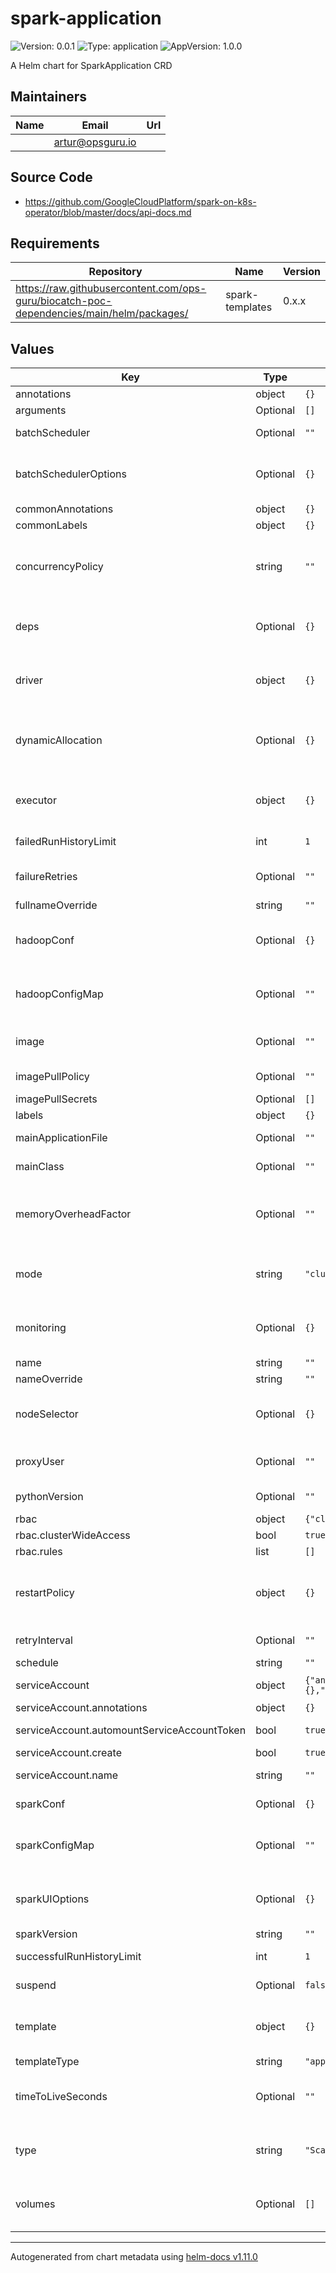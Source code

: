 # spark-application

![Version: 0.0.1](https://img.shields.io/badge/Version-0.0.1-informational?style=flat-square) ![Type: application](https://img.shields.io/badge/Type-application-informational?style=flat-square) ![AppVersion: 1.0.0](https://img.shields.io/badge/AppVersion-1.0.0-informational?style=flat-square)

A Helm chart for SparkApplication CRD

## Maintainers

| Name | Email | Url |
| ---- | ------ | --- |
|  | <artur@opsguru.io> |  |

## Source Code

* <https://github.com/GoogleCloudPlatform/spark-on-k8s-operator/blob/master/docs/api-docs.md>

## Requirements

| Repository | Name | Version |
|------------|------|---------|
| https://raw.githubusercontent.com/ops-guru/biocatch-poc-dependencies/main/helm/packages/ | spark-templates | 0.x.x |

## Values

| Key | Type | Default | Description |
|-----|------|---------|-------------|
| annotations | object | `{}` | Add annotations to application |
| arguments | Optional | `[]` | Arguments is a list of arguments to be passed to the application. |
| batchScheduler | Optional | `""` | BatchScheduler configures which batch scheduler will be used for scheduling |
| batchSchedulerOptions | Optional | `{}` | BatchSchedulerOptions provides fine-grained control on how to batch scheduling. https://github.com/GoogleCloudPlatform/spark-on-k8s-operator/blob/master/docs/api-docs.md#sparkoperator.k8s.io/v1beta2.BatchSchedulerConfiguration |
| commonAnnotations | object | `{}` | Add annotations to all the deployed resources |
| commonLabels | object | `{}` | Add labels to all the deployed resources |
| concurrencyPolicy | string | `""` | ConcurrencyPolicy is the policy governing concurrent SparkApplication runs. https://github.com/GoogleCloudPlatform/spark-on-k8s-operator/blob/master/docs/api-docs.md#sparkoperator.k8s.io/v1beta2.ConcurrencyPolicy |
| deps | Optional | `{}` | Deps captures all possible types of dependencies of a Spark application. https://github.com/GoogleCloudPlatform/spark-on-k8s-operator/blob/master/docs/api-docs.md#sparkoperator.k8s.io/v1beta2.Dependencies |
| driver | object | `{}` | Driver is the driver specification. https://github.com/GoogleCloudPlatform/spark-on-k8s-operator/blob/master/docs/api-docs.md#sparkoperator.k8s.io/v1beta2.DriverSpec |
| dynamicAllocation | Optional | `{}` | DynamicAllocation configures dynamic allocation that becomes available for the Kubernetes scheduler backend since Spark 3.0. https://github.com/GoogleCloudPlatform/spark-on-k8s-operator/blob/master/docs/api-docs.md#sparkoperator.k8s.io/v1beta2.DynamicAllocation |
| executor | object | `{}` | Executor is the executor specification. https://github.com/GoogleCloudPlatform/spark-on-k8s-operator/blob/master/docs/api-docs.md#sparkoperator.k8s.io/v1beta2.ExecutorSpec |
| failedRunHistoryLimit | int | `1` | FailedRunHistoryLimit is the number of past failed runs of the application to keep. Defaults to 1. |
| failureRetries | Optional | `""` | FailureRetries is the number of times to retry a failed application before giving up. This is best effort and actual retry attempts can be >= the value specified. |
| fullnameOverride | string | `""` | String to override release name |
| hadoopConf | Optional | `{}` | HadoopConf carries user-specified Hadoop configuration properties as they would use the the “–conf” option in spark-submit. The SparkApplication controller automatically adds prefix “spark.hadoop.” to Hadoop configuration properties. |
| hadoopConfigMap | Optional | `""` | HadoopConfigMap carries the name of the ConfigMap containing Hadoop configuration files such as core-site.xml. The controller will add environment variable HADOOP_CONF_DIR to the path where the ConfigMap is mounted to. |
| image | Optional | `""` | Image is the container image for the driver, executor, and init-container. Any custom container images for the driver, executor, or init-container takes precedence over this. |
| imagePullPolicy | Optional | `""` | ImagePullPolicy is the image pull policy for the driver, executor, and init-container. |
| imagePullSecrets | Optional | `[]` | ImagePullSecrets is the list of image-pull secrets. |
| labels | object | `{}` | Add labels to application |
| mainApplicationFile | Optional | `""` | MainFile is the path to a bundled JAR, Python, or R file of the application. |
| mainClass | Optional | `""` | MainClass is the fully-qualified main class of the Spark application. This only applies to Java/Scala Spark applications. |
| memoryOverheadFactor | Optional | `""` | This sets the Memory Overhead Factor that will allocate memory to non-JVM memory. For JVM-based jobs this value will default to 0.10, for non-JVM jobs 0.40. Value of this field will be overridden by Spec.Driver.MemoryOverhead and Spec.Executor.MemoryOverhead if they are set. |
| mode | string | `"cluster"` | Mode is the deployment mode of the Spark application. https://github.com/GoogleCloudPlatform/spark-on-k8s-operator/blob/master/docs/api-docs.md#sparkoperator.k8s.io/v1beta2.DeployMode |
| monitoring | Optional | `{}` | Monitoring configures how monitoring is handled. https://github.com/GoogleCloudPlatform/spark-on-k8s-operator/blob/master/docs/api-docs.md#sparkoperator.k8s.io/v1beta2.MonitoringSpec |
| name | string | `""` | Define application name |
| nameOverride | string | `""` | String to partially override template (will maintain the release name) |
| nodeSelector | Optional | `{}` | NodeSelector is the Kubernetes node selector to be added to the driver and executor pods. This field is mutually exclusive with nodeSelector at podSpec level (driver or executor). This field will be deprecated in future versions (at SparkApplicationSpec level). |
| proxyUser | Optional | `""` | ProxyUser specifies the user to impersonate when submitting the application. It maps to the command-line flag “–proxy-user” in spark-submit. |
| pythonVersion | Optional | `""` | This sets the major Python version of the docker image used to run the driver and executor containers. Can either be 2 or 3, default 2. |
| rbac | object | `{"clusterWideAccess":true,"create":true,"rules":[]}` | Ref: https://kubernetes.io/docs/admin/authorization/rbac/ |
| rbac.clusterWideAccess | bool | `true` | Create Role or RoleBinding |
| rbac.rules | list | `[]` | Additional rbac rules |
| restartPolicy | object | `{}` | RestartPolicy defines the policy on if and in which conditions the controller should restart an application. https://github.com/GoogleCloudPlatform/spark-on-k8s-operator/blob/master/docs/api-docs.md#sparkoperator.k8s.io/v1beta2.RestartPolicy |
| retryInterval | Optional | `""` | RetryInterval is the unit of intervals in seconds between submission retries. |
| schedule | string | `""` | Schedule is a cron schedule on which the application should run. |
| serviceAccount | object | `{"annotations":{},"automountServiceAccountToken":true,"create":true,"name":""}` | ref: https://kubernetes.io/docs/tasks/configure-pod-container/configure-service-account/ |
| serviceAccount.annotations | object | `{}` | Additional custom annotations for the ServiceAccount |
| serviceAccount.automountServiceAccountToken | bool | `true` | Can be set to false if pods using this serviceAccount do not need to use K8s API |
| serviceAccount.create | bool | `true` | Enable creation of ServiceAccount for pods |
| serviceAccount.name | string | `""` | If not set and create is true, a driver.serviceAccount is used. If not set as well, a chart name is used |
| sparkConf | Optional | `{}` | SparkConf carries user-specified Spark configuration properties as they would use the “–conf” option in spark-submit. |
| sparkConfigMap | Optional | `""` | SparkConfigMap carries the name of the ConfigMap containing Spark configuration files such as log4j.properties. The controller will add environment variable SPARK_CONF_DIR to the path where the ConfigMap is mounted to. |
| sparkUIOptions | Optional | `{}` | SparkUIOptions allows configuring the Service and the Ingress to expose the sparkUI https://github.com/GoogleCloudPlatform/spark-on-k8s-operator/blob/master/docs/api-docs.md#sparkoperator.k8s.io/v1beta2.SparkUIConfiguration |
| sparkVersion | string | `""` | SparkVersion is the version of Spark the application uses. |
| successfulRunHistoryLimit | int | `1` | SuccessfulRunHistoryLimit is the number of past successful runs of the application to keep. Defaults to 1. |
| suspend | Optional | `false` | Suspend is a flag telling the controller to suspend subsequent runs of the application if set to true. Defaults to false. |
| template | object | `{}` | Template is a template from which SparkApplication instances can be created. https://github.com/GoogleCloudPlatform/spark-on-k8s-operator/blob/master/docs/api-docs.md#sparkoperator.k8s.io/v1beta2.SparkApplicationSpec |
| templateType | string | `"application"` | Define type, application / scheduled |
| timeToLiveSeconds | Optional | `""` | TimeToLiveSeconds defines the Time-To-Live (TTL) duration in seconds for this SparkApplication after its termination. The SparkApplication object will be garbage collected if the current time is more than the TimeToLiveSeconds since its termination. |
| type | string | `"Scala"` | Type tells the type of the Spark application. https://github.com/GoogleCloudPlatform/spark-on-k8s-operator/blob/master/docs/api-docs.md#sparkoperator.k8s.io/v1beta2.SparkApplicationType |
| volumes | Optional | `[]` | Volumes is the list of Kubernetes volumes that can be mounted by the driver and/or executors. https://v1-18.docs.kubernetes.io/docs/reference/generated/kubernetes-api/v1.18/#volume-v1-core |

----------------------------------------------
Autogenerated from chart metadata using [helm-docs v1.11.0](https://github.com/norwoodj/helm-docs/releases/v1.11.0)
